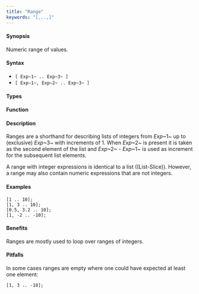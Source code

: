 ```yaml
---
title: "Range"
keywords: "[,..,]"
---
```


#### Synopsis

Numeric range of values.

#### Syntax

*  `[ Exp~1~ .. Exp~3~ ]`
*  `[ Exp~1~, Exp~2~ .. Exp~3~ ]`

#### Types

#### Function

#### Description

Ranges are a shorthand for describing lists of integers from 
_Exp_~1~ up to (exclusive) _Exp_~3~ with increments of 1.
When _Exp_~2~ is present it is taken as the second element of the list
and _Exp_~2~ - _Exp_~1~ is used as increment for the subsequent list elements.

A range with integer expressions is identical to a list ((List-Slice)).
However, a range may also contain numeric expressions that are not integers.

#### Examples

```rascal-shell
[1 .. 10];
[1, 3 .. 10];
[0.5, 3.2 .. 10];
[1, -2 .. -10];
```

#### Benefits

Ranges are mostly used to loop over ranges of integers.

#### Pitfalls

In some cases ranges are empty where one could have expected at least one element:
```rascal-shell
[1, 3 .. -10];
```

